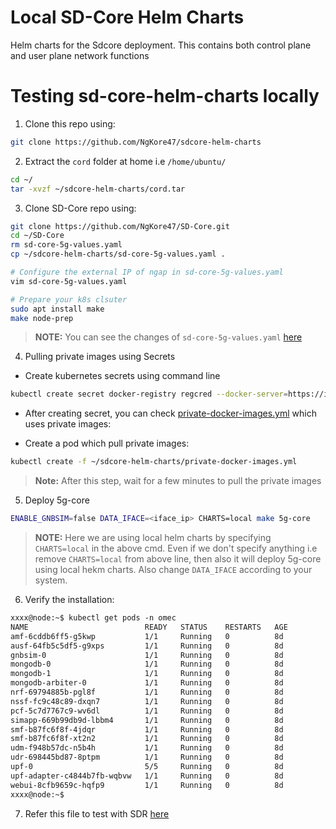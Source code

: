 # Local SD-Core Helm Charts 
Helm charts for the Sdcore deployment. This contains both control plane and user plane network functions

# Testing sd-core-helm-charts locally

1. Clone this repo using:
```bash
git clone https://github.com/NgKore47/sdcore-helm-charts
```

2. Extract the `cord` folder at home i.e `/home/ubuntu/`
```bash
cd ~/
tar -xvzf ~/sdcore-helm-charts/cord.tar
```

3. Clone SD-Core repo using:
```bash
git clone https://github.com/NgKore47/SD-Core.git
cd ~/SD-Core
rm sd-core-5g-values.yaml
cp ~/sdcore-helm-charts/sd-core-5g-values.yaml .

# Configure the external IP of ngap in sd-core-5g-values.yaml
vim sd-core-5g-values.yaml

# Prepare your k8s clsuter
sudo apt install make
make node-prep
```

> **NOTE:** You can see the changes of `sd-core-5g-values.yaml` [here](./patch/sd-core-5g-values.patch)

4. Pulling private images using Secrets

- Create kubernetes secrets using command line
```bash
kubectl create secret docker-registry regcred --docker-server=https://index.docker.io/v1/ --docker-username=ngkore --docker-password=dckr_pat_3aEGHh5fOR7GYqCc9gB0_rvt5aw --docker-email=ngkore47@gmail.com
```

- After creating secret, you can check [private-docker-images.yml](./private-docker-images.yml) which uses private images:

- Create a pod which pull private images:

```bash
kubectl create -f ~/sdcore-helm-charts/private-docker-images.yml
```
> **Note:** After this step, wait for a few minutes to pull the private images

5. Deploy 5g-core
```bash
ENABLE_GNBSIM=false DATA_IFACE=<iface_ip> CHARTS=local make 5g-core
```

> **NOTE:** Here we are using local helm charts by specifying `CHARTS=local` in the above cmd. Even if we don't specify anything i.e remove `CHARTS=local` from above line, then also it will deploy 5g-core using local hekm charts. Also change `DATA_IFACE` according to your system.

6. Verify the installation:

```txt
xxxx@node:~$ kubectl get pods -n omec
NAME                          READY   STATUS    RESTARTS   AGE
amf-6cddb6ff5-g5kwp           1/1     Running   0          8d
ausf-64fb5c5df5-g9xps         1/1     Running   0          8d
gnbsim-0                      1/1     Running   0          8d
mongodb-0                     1/1     Running   0          8d
mongodb-1                     1/1     Running   0          8d
mongodb-arbiter-0             1/1     Running   0          8d
nrf-69794885b-pgl8f           1/1     Running   0          8d
nssf-fc9c48c89-dxqn7          1/1     Running   0          8d
pcf-5c7d7767c9-wv6dl          1/1     Running   0          8d
simapp-669b99db9d-lbbm4       1/1     Running   0          8d
smf-b87fc6f8f-4jdqr           1/1     Running   0          8d
smf-b87fc6f8f-xt2n2           1/1     Running   0          8d
udm-f948b57dc-n5b4h           1/1     Running   0          8d
udr-698445bd87-8ptpm          1/1     Running   0          8d
upf-0                         5/5     Running   0          8d
upf-adapter-c4844b7fb-wqbvw   1/1     Running   0          8d
webui-8cfb9659c-hqfp9         1/1     Running   0          8d
xxxx@node:~$
```

7. Refer this file to test with SDR [here](https://github.com/NgKore47/SD-Core-DPDK/blob/NgKore-sdc-dpdk-v1.0/usrp_conf/sd-core-dpdk-n78-b210.conf)